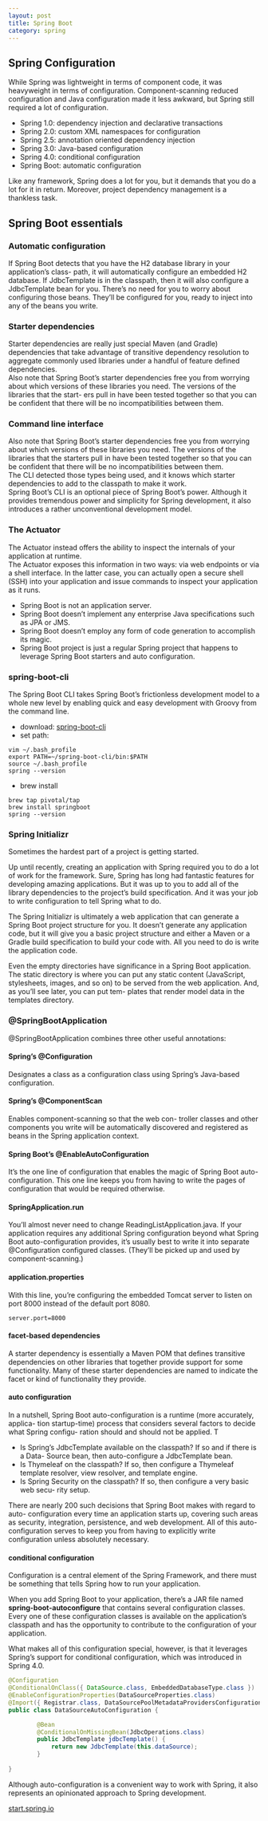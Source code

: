 ```yaml
---
layout: post
title: Spring Boot
category: spring
---
```


Spring Configuration
--------------------

While Spring was lightweight in terms of component code, it was heavyweight in terms of configuration. Component-scanning reduced configuration and Java configuration made it less awkward, but Spring still required a lot of configuration.

* Spring 1.0: dependency injection and declarative transactions
* Spring 2.0: custom XML namespaces for configuration
* Spring 2.5: annotation oriented dependency injection
* Spring 3.0: Java-based configuration
* Spring 4.0: conditional configuration
* Spring Boot: automatic configuration

Like any framework, Spring does a lot for you, but it demands that you do a lot for it in return. Moreover, project dependency management is a thankless task.


Spring Boot essentials
----------------------

### Automatic configuration

If Spring Boot detects that you have the H2 database library in your application’s class- path, it will automatically configure an embedded H2 database. If JdbcTemplate is in the classpath, then it will also configure a JdbcTemplate bean for you. There’s no need for you to worry about configuring those beans. They’ll be configured for you, ready to inject into any of the beans you write. 

### Starter dependencies

Starter dependencies are really just special Maven (and Gradle) dependencies that take advantage of transitive dependency resolution to aggregate commonly used libraries under a handful of feature defined dependencies.  
Also note that Spring Boot’s starter dependencies free you from worrying about which versions of these libraries you need. The versions of the libraries that the start- ers pull in have been tested together so that you can be confident that there will be no incompatibilities between them.

### Command line interface

Also note that Spring Boot’s starter dependencies free you from worrying about which versions of these libraries you need. The versions of the libraries that the starters pull in have been tested together so that you can be confident that there will be no incompatibilities between them.  
The CLI detected those types being used, and it knows which starter dependencies to add to the classpath to make it work.  
Spring Boot’s CLI is an optional piece of Spring Boot’s power. Although it provides tremendous power and simplicity for Spring development, it also introduces a rather unconventional development model.

### The Actuator

The Actuator instead offers the ability to inspect the internals of your application at runtime.  
The Actuator exposes this information in two ways: via web endpoints or via a shell interface. In the latter case, you can actually open a secure shell (SSH) into your application and issue commands to inspect your application as it runs.

* Spring Boot is not an application server.
* Spring Boot doesn’t implement any enterprise Java specifications such as JPA or JMS.
* Spring Boot doesn’t employ any form of code generation to accomplish its magic.
* Spring Boot project is just a regular Spring project that happens to leverage Spring Boot starters and auto configuration.


### spring-boot-cli

The Spring Boot CLI takes Spring Boot’s frictionless development model to a whole new level by enabling quick and easy development with Groovy from the command line.

* download: [spring-boot-cli]  
* set path:

```
vim ~/.bash_profile
export PATH=~/spring-boot-cli/bin:$PATH
source ~/.bash_profile
spring --version
```

* brew install

```
brew tap pivotal/tap
brew install springboot
spring --version
```


### Spring Initializr

Sometimes the hardest part of a project is getting started.

Up until recently, creating an application with Spring required you to do a lot of work for the framework. Sure, Spring has long had fantastic features for developing amazing applications. But it was up to you to add all of the library dependencies to the project’s build specification. And it was your job to write configuration to tell Spring what to do.

The Spring Initializr is ultimately a web application that can generate a Spring Boot project structure for you. It doesn’t generate any application code, but it will give you a basic project structure and either a Maven or a Gradle build specification to build your code with. All you need to do is write the application code.

Even the empty directories have significance in a Spring Boot application. The static directory is where you can put any static content (JavaScript, stylesheets, images, and so on) to be served from the web application. And, as you’ll see later, you can put tem- plates that render model data in the templates directory.


### @SpringBootApplication

@SpringBootApplication combines three other useful annotations:

#### Spring’s @Configuration

Designates a class as a configuration class using Spring’s Java-based configuration.

#### Spring’s @ComponentScan

Enables component-scanning so that the web con- troller classes and other components you write will be automatically discovered and registered as beans in the Spring application context.

#### Spring Boot’s @EnableAutoConfiguration

It’s the one line of configuration that enables the magic of Spring Boot auto-configuration. This one line keeps you from having to write the pages of configuration that would be required otherwise.

#### SpringApplication.run

You’ll almost never need to change ReadingListApplication.java. If your application requires any additional Spring configuration beyond what Spring Boot auto-configuration provides, it’s usually best to write it into separate @Configuration configured classes. (They’ll be picked up and used by component-scanning.)

#### application.properties

With this line, you’re configuring the embedded Tomcat server to listen on port 8000 instead of the default port 8080.

	server.port=8000

#### facet-based dependencies

A starter dependency is essentially a Maven POM that defines transitive dependencies on other libraries that together provide support for some functionality. Many of these starter dependencies are named to indicate the facet or kind of functionality they provide.

#### auto configuration

In a nutshell, Spring Boot auto-configuration is a runtime (more accurately, applica- tion startup-time) process that considers several factors to decide what Spring configu- ration should and should not be applied. T

* Is Spring’s JdbcTemplate available on the classpath? If so and if there is a Data- Source bean, then auto-configure a JdbcTemplate bean.
* Is Thymeleaf on the classpath? If so, then configure a Thymeleaf template resolver, view resolver, and template engine.
* Is Spring Security on the classpath? If so, then configure a very basic web secu- rity setup.

There are nearly 200 such decisions that Spring Boot makes with regard to auto- configuration every time an application starts up, covering such areas as security, integration, persistence, and web development. All of this auto-configuration serves to keep you from having to explicitly write configuration unless absolutely necessary.

#### conditional configuration

Configuration is a central element of the Spring Framework, and there must be something that tells Spring how to run your application.

When you add Spring Boot to your application, there’s a JAR file named __spring-boot-autoconfigure__ that contains several configuration classes. Every one of these configuration classes is available on the application’s classpath and has the opportunity to contribute to the configuration of your application.

What makes all of this configuration special, however, is that it leverages Spring’s support for conditional configuration, which was introduced in Spring 4.0.

```java
@Configuration
@ConditionalOnClass({ DataSource.class, EmbeddedDatabaseType.class })
@EnableConfigurationProperties(DataSourceProperties.class)
@Import({ Registrar.class, DataSourcePoolMetadataProvidersConfiguration.class })
public class DataSourceAutoConfiguration {

		@Bean
		@ConditionalOnMissingBean(JdbcOperations.class)
		public JdbcTemplate jdbcTemplate() {
			return new JdbcTemplate(this.dataSource);
		}
		
}
```

Although auto-configuration is a convenient way to work with Spring, it also represents an opinionated approach to Spring development.


[start.spring.io](http://start.spring.io)

[spring-boot-cli]: http://docs.spring.io/spring-boot/docs/current/reference/htmlsingle/#getting-started-installing-the-cli


